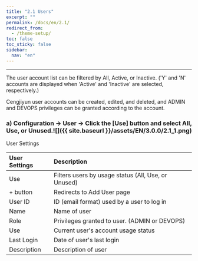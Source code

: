 ```yaml
---
title: "2.1 Users"
excerpt: ""
permalink: /docs/en/2.1/
redirect_from:
  - /theme-setup/
toc: false
toc_sticky: false
sidebar:
  nav: "en"
---
```



---
The user account list can be filtered by All, Active, or Inactive. \('Y' and 'N' accounts are displayed when 'Active' and 'Inactive' are selected, respectively.\)

Cengjiyun user accounts can be created, edited, and deleted, and ADMIN and DEVOPS privileges can be granted according to the account.

### a\) Configuration → User → Click the \[Use\] button and select All, Use, or Unused.![]({{ site.baseurl }}/assets/EN/3.0.0/2.1_1.png)

User Settings

| **User Settings** | **Description** |
| :--- | :--- |
| Use | Filters users by usage status \(All, Use, or Unused\) |
| + button | Redirects to Add User page |
| User ID | ID \(email format\) used by a user to log in |
| Name | Name of user |
| Role | Privileges granted to user. \(ADMIN or DEVOPS\) |
| Use | Current user's account usage status |
| Last Login | Date of user's last login |
| Description | Description of user |
